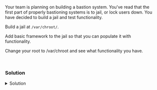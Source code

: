 Your team is planning on building a bastion system. You've read that the first part of properly bastioning systems is to jail, or lock users down. You have decided to build a jail and test functionality.

Build a jail at `/var/chroot/`.

Add basic framework to the jail so that you can populate it with functionality.

Change your root to /var/chroot and see what functionality you have.


<br>

### Solution
<details>
<summary>Solution</summary>
Create the chroot filesystem.

```plain
mkdir /var/chroot
```{{exec}}

Create the directory structure of the jail.

```plain
mkdir -p /var/chroot/{bin,lib64,dev,etc,home,usr/bin,lib/x86_64-linux-gnu}
```{{exec}}

Check the directories have been created.

```plain
ls -l /var/chroot
```{{exec}}

What directories do you see? Is there anything about these directories that you know about that would make sense to give a user?

Move in the minimum executables for chroot to work properly.

```plain
cp /usr/bin/bash /var/chroot/bin/bash
```{{exec}}

The binary cannot work properly without the link libraries. Copy those in to get basic bash shell functionality.

```plain
for package in $(ldd /bin/bash | awk '{print $(NF -1)}'); do cp $package /var/chroot/$package; done
```{{exec}}

You can ignore the error about stat-ing the one file linux-vdso.so.1 it won't affect the rest of the lab.

Once you've done this you can jail your user and see what functionality you have in the jail.

Check your current bash process

```plain
echo $$
```{{exec}}

Jail your user in /var/chroot and see what functionality you have.

```plain
chroot /var/chroot
```{{exec}}

Check your current bash process

```plain
echo $$
```{{exec}}

If they're different you're in a jailed bash environment now.

Try any commands you know in Linux, what has happened to your user? Where are your commands at? can you use uptime? ping?

Spend time getting familiar with jails and [chroot](https://en.wikipedia.org/wiki/Chroot)

Exit the jail

```plain
exit
```{{exec}}

Perform some system commands to make sure you've left the jail. How did your command prompt change when you were jailed? Why do you think that is?

```plain
ping -c 1 www.google.com
```{{exec}}

Hit submit to move onto the next part of the lab.

</details>
